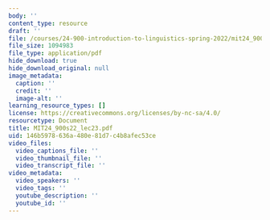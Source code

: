 ```yaml
---
body: ''
content_type: resource
draft: ''
file: /courses/24-900-introduction-to-linguistics-spring-2022/mit24_900s22_lec23.pdf
file_size: 1094983
file_type: application/pdf
hide_download: true
hide_download_original: null
image_metadata:
  caption: ''
  credit: ''
  image-alt: ''
learning_resource_types: []
license: https://creativecommons.org/licenses/by-nc-sa/4.0/
resourcetype: Document
title: MIT24_900s22_lec23.pdf
uid: 146b5978-636a-480e-81d7-c4b8afec53ce
video_files:
  video_captions_file: ''
  video_thumbnail_file: ''
  video_transcript_file: ''
video_metadata:
  video_speakers: ''
  video_tags: ''
  youtube_description: ''
  youtube_id: ''
---
```

